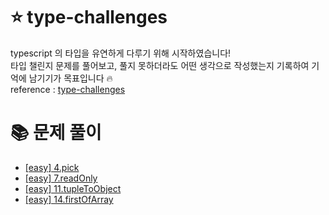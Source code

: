 # ⭐️ type-challenges

typescript 의 타입을 유연하게 다루기 위해 시작하였습니다! <br />
타입 챌린지 문제를 풀어보고, 풀지 못하더라도 어떤 생각으로 작성했는지 기록하여 기억에 남기기가 목표입니다 🔥 <br />
reference : [type-challenges](https://github.com/type-challenges/type-challenges/blob/main/README.ko.md)

# 📚 문제 풀이

- [[easy] 4.pick](https://github.com/rbgksqkr/type-challenges-rbgksqkr/blob/main/easy/pick.md)
- [[easy] 7.readOnly](https://github.com/rbgksqkr/type-challenges-rbgksqkr/blob/main/easy/readOnly.md)
- [[easy] 11.tupleToObject](https://github.com/rbgksqkr/type-challenges-rbgksqkr/blob/main/easy/tupleToObject.md)
- [[easy] 14.firstOfArray](https://github.com/rbgksqkr/type-challenges-rbgksqkr/blob/main/easy/firstOfArray.md)
